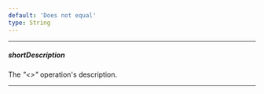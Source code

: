 ```yaml
---
default: 'Does not equal'
type: String
---
```

---
##### shortDescription
The *"<>"* operation's description.

---
